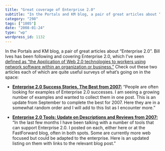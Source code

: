 ```yaml
---
title: "Great coverage of Enterprise 2.0"
subtitle: "In the Portals and KM blog, a pair of great articles about “Enterprise 2.0”. Bill Ives has been foll..."
category: "298"
tags: ["1005"]
date: "2008-01-24"
type: "wp"
wordpress_id: 1132
---
```

In the Portals and KM blog, a pair of great articles about “Enterprise 2.0”. Bill Ives has been following and covering Enterprise 2.0, which I’ve seen [defined as “the Application of Web 2.0 technologies to workers using network software within an organization or business.”](http://blogs.zdnet.com/Hinchcliffe/?p=71)
Check out these two articles each of which are quite useful surveys of what’s going on in the space:

- [**Enterprise 2.0 Success Stories, The Best from 2007:**](http://billives.typepad.com/portals_and_km/2008/01/enterprise-20-s.html) “People are often looking for examples of Enterprise 2.0 successes. I am seeing a growing number of examples and wanted to collect them in one post. This is an update from September to complete the best for 2007. Here they are in a somewhat random order and I will add to this list as I encounter more.”

- [**Enterprise 2.0 Tools: Update on Descriptions and Reviews from 2007:**](http://billives.typepad.com/portals_and_km/2008/01/enterprise-20-t.html) “In the last few months I have been talking with a number of tools that can support Enterprise 2.0. I posted on each, either here or at the FastForward blog, often in both spots. Some are currently more web focused but could be adapted to the enterprise. Here is an updated listing on them with links to the relevant blog post.”